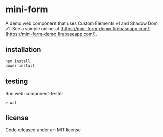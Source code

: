 # mini-form
A demo web component that uses Custom Elements v1 and Shadow Dom v1. See a sample online at [https://mini-form-demo.firebaseapp.com/](https://mini-form-demo.firebaseapp.com/).

## installation
```
npm install
bower install
```

## testing
Run web-component-tester
```
> wct
```

## license

Code released under an MIT license
